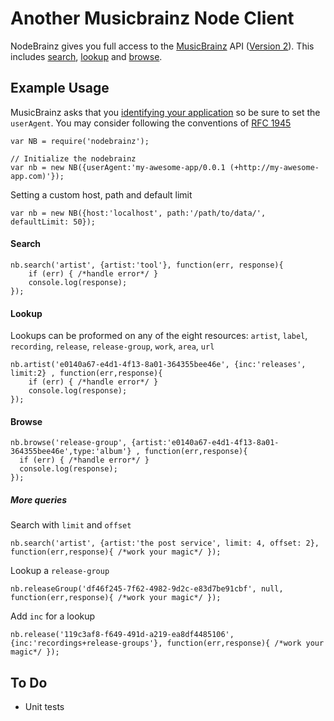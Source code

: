 # Another Musicbrainz Node Client

NodeBrainz gives you full access to the [MusicBrainz](http://musicbrainz.org/) API ([Version 2](http://musicbrainz.org/doc/Development/XML_Web_Service/Version_2/)). This includes [search](http://musicbrainz.org/doc/Development/XML_Web_Service/Version_2/Search), [lookup](http://musicbrainz.org/doc/Development/XML_Web_Service/Version_2/#Lookups) and [browse](http://musicbrainz.org/doc/Development/XML_Web_Service/Version_2/#Browse).

## Example Usage

MusicBrainz asks that you [identifying your application](http://musicbrainz.org/doc/Development/XML_Web_Service/Version_2#Identifying_your_application_to_the_MusicBrainz_Web_Service) so be sure to set the `userAgent`. You may consider following the conventions of [RFC 1945](http://tools.ietf.org/html/rfc1945#section-3.7)

    var NB = require('nodebrainz');

    // Initialize the nodebrainz
    var nb = new NB({userAgent:'my-awesome-app/0.0.1 (+http://my-awesome-app.com)'});

Setting a custom host, path and default limit

    var nb = new NB({host:'localhost', path:'/path/to/data/', defaultLimit: 50});

#### Search

    nb.search('artist', {artist:'tool'}, function(err, response){
        if (err) { /*handle error*/ }
        console.log(response);
    });

#### Lookup

Lookups can be proformed on any of the eight resources:  `artist`, `label`, `recording`, `release`, `release-group`, `work`, `area`, `url`

    nb.artist('e0140a67-e4d1-4f13-8a01-364355bee46e', {inc:'releases', limit:2} , function(err,response){
        if (err) { /*handle error*/ }
        console.log(response);
    });

#### Browse

    nb.browse('release-group', {artist:'e0140a67-e4d1-4f13-8a01-364355bee46e',type:'album'} , function(err,response){
      if (err) { /*handle error*/ }
      console.log(response);
    });

##### More queries

Search with `limit` and `offset`

    nb.search('artist', {artist:'the post service', limit: 4, offset: 2}, function(err,response){ /*work your magic*/ });

Lookup a `release-group`

    nb.releaseGroup('df46f245-7f62-4982-9d2c-e83d7be91cbf', null, function(err,response){ /*work your magic*/ });

Add `inc` for a lookup

    nb.release('119c3af8-f649-491d-a219-ea8df4485106', {inc:'recordings+release-groups'}, function(err,response){ /*work your magic*/ });


## To Do

- Unit tests
